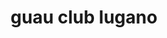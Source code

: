 ---
title: "guau club lugano"
url: /ciudad-autonoma-de-buenos-aires/guau-club-lugano/
shop: mascotas
---